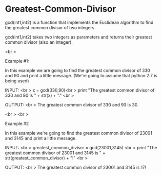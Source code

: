 Greatest-Common-Divisor
=======================

gcd(int1,int2) is a function that implements the Euclidean algorithm to find the greatest common divisor of two integers.

gcd(int1,int2) takes two integers as parameters and returns their greatest common divisor (also an integer).

<br \>

Example #1:

In this example we are going to find the greatest common divisor of 330 and 90 and print a little message.
(We're going to assume that python 2.7 is being used)

INPUT: <br \>
x = gcd(330,90)<br \>
print "The greatest common divisor of 330 and 90 is " + str(x) + "." <br \>

OUTPUT: <br \>
The greatest common divisor of 330 and 90 is 30.

<br \>
<br \>

Example #2

In this example we're going to find the greatest common divisor of 23001 and 3145 and print a little message.

INPUT: <br \>
greatest_common_divisor = gcd(23001,3145) <br \>
print "The greatest common divisor of 23001 and 3145 is " + str(greatest_common_divisor)  + "!" <br \>

OUTPUT: <br \>
The greatest common divisor of 23001 and 3145 is 17!
